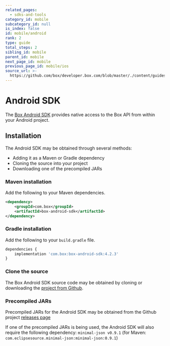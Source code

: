 ```yaml
---
related_pages:
  - sdks-and-tools
category_id: mobile
subcategory_id: null
is_index: false
id: mobile/android
rank: 2
type: guide
total_steps: 2
sibling_id: mobile
parent_id: mobile
next_page_id: mobile
previous_page_id: mobile/ios
source_url: >-
  https://github.com/box/developer.box.com/blob/master/./content/guides/mobile/2-android.md
---
```


# Android SDK

The [Box Android SDK][android-sdk] provides native access to the Box API from
within your Android project.

[android-sdk]: https://github.com/box/box-android-sdk

## Installation

The Android SDK may be obtained through several methods:

* Adding it as a Maven or Gradle dependency
* Cloning the source into your project
* Downloading one of the precompiled JARs

### Maven installation

Add the following to your Maven dependencies.

```xml
<dependency>
    <groupId>com.box</groupId>
    <artifactId>box-android-sdk</artifactId>
</dependency>
```

### Gradle installation

Add the following to your `build.gradle` file.

```js
dependencies {
    implementation 'com.box:box-android-sdk:4.2.3'
}
```

### Clone the source

The Box Android SDK source code may be obtained by cloning or downloading the
[project from Github][android-sdk-github].

### Precompiled JARs

Precompiled JARs for the Android SDK may be obtained from the Github project
[releases page][android-sdk-github-releases]

<Message warning>

If one of the precompiled JARs is being used, the Android SDK will also
require the following dependency: `minimal-json v0.9.1` (for Maven:
`com.eclipsesource.minimal-json:minimal-json:0.9.1`)

</Message>

[android-sdk-github]: https://github.com/box/box-android-sdk/tree/master/box-content-sdk
[android-sdk-github-releases]: https://github.com/box/box-android-sdk/releases
